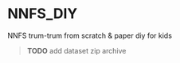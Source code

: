 # NNFS_DIY
NNFS trum-trum from scratch &amp; paper diy for kids

> **TODO**
> add dataset zip archive
